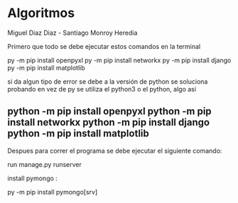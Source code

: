 # Algoritmos

Miguel Diaz Diaz - Santiago Monroy Heredia

Primero que todo se debe ejecutar estos comandos
en la terminal

py -m pip install openpyxl
py -m pip install networkx
py -m pip install django
py -m pip install matplotlib

si da algun tipo de error se debe a la versión de python
se soluciona probando en vez de py se utiliza el python3 o el python,
algo así 

python -m pip install openpyxl
python -m pip install networkx
python -m pip install django
python -m pip install matplotlib
--------------------------------
Despues para correr el programa se debe ejecutar
el siguiente comando:

run manage.py runserver  


install pymongo : 

py -m pip install pymongo[srv]